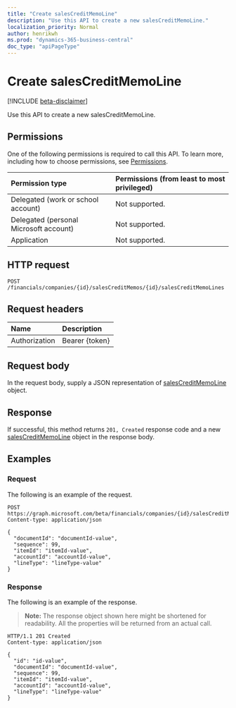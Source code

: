 ```yaml
---
title: "Create salesCreditMemoLine"
description: "Use this API to create a new salesCreditMemoLine."
localization_priority: Normal
author: henrikwh
ms.prod: "dynamics-365-business-central"
doc_type: "apiPageType"
---
```


# Create salesCreditMemoLine

[!INCLUDE [beta-disclaimer](../../includes/beta-disclaimer.md)]

Use this API to create a new salesCreditMemoLine.

## Permissions

One of the following permissions is required to call this API. To learn more, including how to choose permissions, see [Permissions](/graph/permissions-reference).

| Permission type                        | Permissions (from least to most privileged) |
|:---------------------------------------|:--------------------------------------------|
| Delegated (work or school account)     | Not supported. |
| Delegated (personal Microsoft account) | Not supported. |
| Application                            | Not supported. |

## HTTP request

<!-- { "blockType": "ignored" } -->

```http
POST /financials/companies/{id}/salesCreditMemos/{id}/salesCreditMemoLines
```

## Request headers

| Name          | Description   |
|:--------------|:--------------|
| Authorization | Bearer {token} |

## Request body

In the request body, supply a JSON representation of [salesCreditMemoLine](../resources/dynamics-salescreditmemoline.md) object.

## Response

If successful, this method returns `201, Created` response code and a new [salesCreditMemoLine](../resources/dynamics-salescreditmemoline.md) object in the response body.

## Examples

### Request

The following is an example of the request.
<!-- {
  "blockType": "request",
  "name": "create_salescreditmemoline_from_salescreditmemo"
}-->

```http
POST https://graph.microsoft.com/beta/financials/companies/{id}/salesCreditMemos/{id}/salesCreditMemoLines
Content-type: application/json

{
  "documentId": "documentId-value",
  "sequence": 99,
  "itemId": "itemId-value",
  "accountId": "accountId-value",
  "lineType": "lineType-value"
}
```

### Response

The following is an example of the response.

> **Note:** The response object shown here might be shortened for readability. All the properties will be returned from an actual call.

<!-- {
  "blockType": "response",
  "truncated": true,
  "@odata.type": "microsoft.graph.salesCreditMemoLine"
} -->

```http
HTTP/1.1 201 Created
Content-type: application/json

{
  "id": "id-value",
  "documentId": "documentId-value",
  "sequence": 99,
  "itemId": "itemId-value",
  "accountId": "accountId-value",
  "lineType": "lineType-value"
}
```

<!-- uuid: 16cd6b66-4b1a-43a1-adaf-3a886856ed98
2019-02-04 14:57:30 UTC -->
<!-- {
  "type": "#page.annotation",
  "description": "Create salesCreditMemoLine",
  "keywords": "",
  "section": "documentation",
  "tocPath": ""
}-->